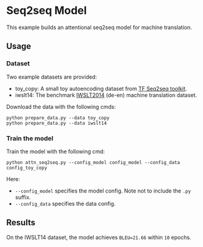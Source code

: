 # Seq2seq Model #

This example builds an attentional seq2seq model for machine translation.

## Usage ##

### Dataset ###

Two example datasets are provided:

  * toy_copy: A small toy autoencoding dataset from [TF Seq2seq toolkit](https://github.com/google/seq2seq/tree/2500c26add91b079ca00cf1f091db5a99ddab9ae).
  * iwslt14: The benchmark [IWSLT2014](https://sites.google.com/site/iwsltevaluation2014/home) (de-en) machine translation dataset. 

Download the data with the following cmds:

```
python prepare_data.py --data toy_copy
python prepare_data.py --data iwslt14
```

### Train the model ###

Train the model with the following cmd:

```
python attn_seq2seq.py --config_model config_model --config_data config_toy_copy
```

Here:
  * `--config_model` specifies the model config. Note not to include the `.py` suffix.
  * `--config_data` specifies the data config.

## Results ##

On the IWSLT14 dataset, the model achieves `BLEU=21.66` within `10` epochs. 

